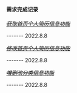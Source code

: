 #### 需求完成记录

[~~*获取首页个人简历信息功能*~~](./md/getYY.md)

------- 2022.8.8

[~~*修改首页个人简历信息功能*~~](./md/setYY.md)

------- 2022.8.8

[~~*增删改分类信息功能*~~](./md/crudCategory.md)

------- 2022.8.8
